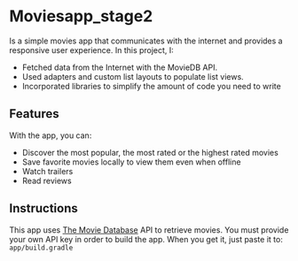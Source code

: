 # Moviesapp_stage2

Is a simple movies app that communicates with the internet and provides a responsive user
experience. In this project, I:
* Fetched data from the Internet with the MovieDB API. 
* Used adapters and custom list layouts to populate list views. 
* Incorporated libraries to simplify the amount of code you need to write 

## Features

With the app, you can:
* Discover the most popular, the most rated or the highest rated movies
* Save favorite movies locally to view them even when offline
* Watch trailers
* Read reviews

## Instructions

This app uses [The Movie Database](https://www.themoviedb.org/documentation/api) API to retrieve movies.
You must provide your own API key in order to build the app. When you get it, just paste it to: 
    ```
    app/build.gradle
    ```
